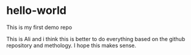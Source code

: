 # hello-world
This is my first demo repo

This is Ali and i think this is better to do everything based on the github repository and methology.
I hope this makes sense.
